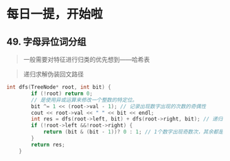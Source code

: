 # 每日一提，开始啦

## 49. 字母异位词分组

> 一般需要对特征进行归类的优先想到——哈希表

> 递归求解伪装回文路径
```c++
int dfs(TreeNode* root, int bit) {
        if (!root) return 0;
        // 是使用异或运算来修改一个整数的特定位。
        bit ^= 1 << (root->val - 1); // 记录出现数字出现的次数的奇偶性
        cout << root->val << " " << bit << endl;
        int res = dfs(root->left, bit) + dfs(root->right, bit); // 递归求解左右子树的结果
        if (!root->left &&!root->right) {
            return (bit & (bit - 1))? 0 : 1; // 1个数字出现奇数次，其余都是偶数次
        }
        return res;
    }
```